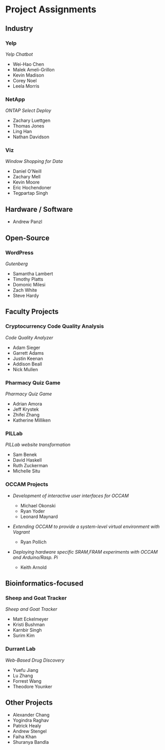 # Project Assignments

## Industry 

### Yelp

_Yelp Chatbot_
- Wei-Hao Chen
- Malek Ameli-Grillon
- Kevin Madison
- Corey Noel
- Leela Morris

### NetApp

_ONTAP Select Deploy_ 
- Zachary Luettgen
- Thomas Jones
- Ling Han
- Nathan Davidson

### Viz

_Window Shopping for Data_ 
- Daniel O'Neill
- Zachary Mell
- Kevin Moore
- Eric Hochendoner
- Tegpartap Singh

## Hardware / Software
  - Andrew Panzl

## Open-Source

### WordPress

_Gutenberg_ 
- Samantha Lambert
- Timothy Platts
- Domonic Milesi
- Zach White
- Steve Hardy

## Faculty Projects

### Cryptocurrency Code Quality Analysis

_Code Quality Analyzer_
- Adam Sieger
- Garrett Adams
- Justin Keenan
- Addison Beall
- Nick Mullen

### Pharmacy Quiz Game

_Pharmacy Quiz Game_
- Adrian Amora
- Jeff Krystek
- Zhifei Zhang
- Katherine Milliken

### PILLab 

_PILLab website transformation_
- Sam Benek
- David Haskell
- Ruth Zuckerman
- Michelle Situ

### OCCAM Projects

* _Development of interactive user interfaces for OCCAM_ 
  - Michael Okonski
  - Ryan Yoder
  - Leonard Maynard

* _Extending OCCAM to provide a system-level virtual environment with Vagrant_
  - Ryan Pollich

* _Deploying hardware specific SRAM,FRAM experiments with OCCAM and Arduino/Rasp. Pi_
  - Keith Arnold



## Bioinformatics-focused

### Sheep and Goat Tracker 

_Sheep and Goat Tracker_
- Matt Eckelmeyer
- Kristi Bushman
- Karnbir Singh
- Surim Kim
 
### Durrant Lab

_Web-Based Drug Discovery_
- Yuefu Jiang
- Lu Zhang
- Forrest Wang
- Theodore Younker
 
## Other Projects
- Alexander Chang
- Yogindra Raghav
- Patrick Healy
- Andrew Stengel
- Faiha Khan
- Shuranya Bandla